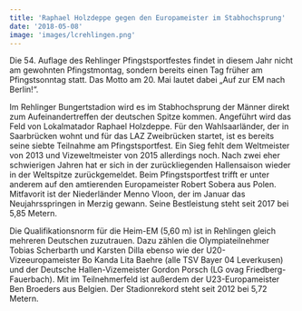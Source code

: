 ```yaml
---
title: 'Raphael Holzdeppe gegen den Europameister im Stabhochsprung'
date: '2018-05-08'
image: 'images/lcrehlingen.png'
---
```


Die 54. Auflage des Rehlinger Pfingstsportfestes findet in diesem Jahr nicht am gewohnten Pfingstmontag, sondern bereits einen Tag früher am Pfingstsonntag statt. Das Motto am 20\. Mai lautet dabei „Auf zur EM nach Berlin!“.

Im Rehlinger Bungertstadion wird es im Stabhochsprung der Männer direkt zum Aufeinandertreffen der deutschen Spitze kommen. Angeführt wird das Feld von Lokalmatador Raphael Holzdeppe. Für den Wahlsaarländer, der in Saarbrücken wohnt und für das LAZ Zweibrücken startet, ist es bereits seine siebte Teilnahme am Pfingstsportfest. Ein Sieg fehlt dem Weltmeister von 2013 und Vizeweltmeister von 2015 allerdings noch. Nach zwei eher schwierigen Jahren hat er sich in der zurückliegenden Hallensaison wieder in der Weltspitze zurückgemeldet. Beim Pfingstsportfest trifft er unter anderem auf den amtierenden Europameister Robert Sobera aus Polen. Mitfavorit ist der Niederländer Menno Vloon, der im Januar das Neujahrsspringen in Merzig gewann. Seine Bestleistung steht seit 2017 bei 5,85 Metern.

Die Qualifikationsnorm für die Heim-EM (5,60 m) ist in Rehlingen gleich mehreren Deutschen zuzutrauen. Dazu zählen die Olympiateilnehmer Tobias Scherbarth und Karsten Dilla ebenso wie der U20-Vizeeuropameister Bo Kanda Lita Baehre (alle TSV Bayer 04 Leverkusen) und der Deutsche Hallen-Vizemeister Gordon Porsch (LG ovag Friedberg-Fauerbach). Mit im Teilnehmerfeld ist außerdem der U23-Europameister Ben Broeders aus Belgien. Der Stadionrekord steht seit 2012 bei 5,72 Metern.